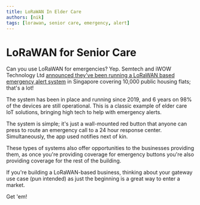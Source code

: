 ```yaml
---
title: LoRaWAN In Elder Care
authors: [nik]
tags: [lorawan, senior care, emergency, alert]
---
```

# LoRaWAN for Senior Care

Can you use LoRaWAN for emergencies?  Yep.  Semtech and iWOW Technology Ltd [announced they've been running a LoRaWAN based emergency alert system](https://iotbusinessnews.com/2025/01/06/20510-semtech-and-iwow-enhance-elder-care-with-lorawan-wireless-emergency-system/?utm_source=chatgpt.com) in Singapore covering 10,000 public housing flats; that's a lot!
<!-- truncate -->
The system has been in place and running since 2019, and 6 years on 98% of the devices are still operational.  This is a classic example of elder care IoT solutions, bringing high tech to help with emergency alerts.  

The system is simple; it's just a wall-mounted red button that anyone can press to route an emergency call to a 24 hour response center. Simultaneously, the app used notifies next of kin.

These types of systems also offer opportunities to the businesses providing them, as once you're providing coverage for emergency buttons you're also providing coverage for the rest of the building.

If you're building a LoRaWAN-based business, thinking about your gateway use case (pun intended) as just the beginning is a great way to enter a market.

Get 'em!